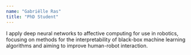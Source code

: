```yaml
---
name: "Gabriëlle Ras"
title: "PhD Student"
---
```


I apply deep neural networks to affective computing for use in robotics, focusing on methods for the interpretability of black-box machine learning algorithms and aiming to improve human-robot interaction.
